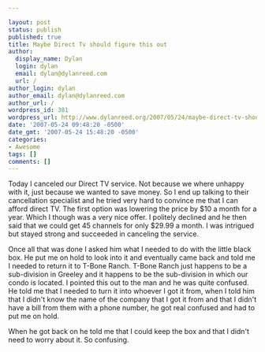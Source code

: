 ```yaml
---

layout: post
status: publish
published: true
title: Maybe Direct Tv should figure this out
author:
  display_name: Dylan
  login: dylan
  email: dylan@dylanreed.com
  url: /
author_login: dylan
author_email: dylan@dylanreed.com
author_url: /
wordpress_id: 381
wordpress_url: http://www.dylanreed.org/2007/05/24/maybe-direct-tv-should-figure-this-out/
date: '2007-05-24 09:48:20 -0500'
date_gmt: '2007-05-24 15:48:20 -0500'
categories:
- Awesome
tags: []
comments: []
---
```


Today I canceled our Direct TV service. Not because we where unhappy with it, just because we wanted to save money. So I end up talking to their cancellation specialist and he tried very hard to convince me that I can afford direct TV. The first option was lowering the price by $10 a month for a year. Which I though was a very nice offer. I politely declined and he then said that we could get 45 channels for only $29.99 a month. I was intrigued but stayed strong and succeeded in canceling the service.

Once all that was done I asked him what I needed to do with the little black box. He put me on hold to look into it and eventually came back and told me I needed to return it to T-Bone Ranch. T-Bone Ranch just happens to be a sub-division in Greeley and it happens to be the sub-division in which our condo is located. I pointed this out to the man and he was quite confused. He told me that I needed to turn it into whoever I got it from, when I told him that I didn't know the name of the company that I got it from  and that I didn't have a bill from them with a phone number, he got real confused and had to put me on hold. 

When he got back on he told me that I could keep the box and that I didn't need to worry about it. So confusing.
